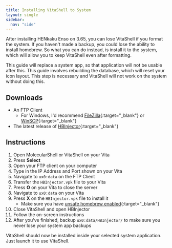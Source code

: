 ```yaml
---
title: Installing VitaShell to System
layout: single
sidebar:
  nav: "side"
---
```


After installing HENkaku Enso on 3.65, you can lose VitaShell if you format the system. If you haven't made a backup, you could lose the ability to install homebrew. So what you can do instead, is install it to the system, which will allow you to keep VitaShell even after formatting.

This guide will replace a system app, so that application will not be usable after this. This guide involves rebuilding the database, which will reset your icon layout. This step is necessary and VitaShell will not work on the system without doing this.

## Downloads
- An FTP Client
	- For Windows, I'd recommend [FileZilla](https://filezilla-project.org/){:target="_blank"} or [WinSCP](https://winscp.net/eng/download.php){:target="_blank"}
- The latest release of [HBInjector](https://github.com/emiyl/HBInjector/releases/latest/){:target="_blank"}

## Instructions

1. Open MolecularShell or VitaShell on your Vita
2. Press **Select**
3. Open your FTP client on your computer
4. Type in the IP Address and Port shown on your Vita
5. Navigate to `ux0:data` on the FTP Client
6. Transfer the `HBInjector.vpk` file to your Vita
7. Press **O** on your Vita to close the server
8. Navigate to `ux0:data` on your Vita
9. Press **X** on the `HBInjector.vpk` file to install it
	- Make sure you have [unsafe homebrew enabled](/guide/installing-henkaku/#enabling-unsafe-homebrew){:target="_blank"}
10. Close VitaShell and open HBInjector
11. Follow the on-screen instructions
12. After you've finished, backup `ux0:data/HBInjector/` to make sure you never lose your system app backups

VitaShell should now be installed inside your selected system application. Just launch it to use VitaShell.
